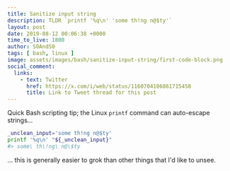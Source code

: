 ```yaml
---
title: Sanitize input string
description: TLDR `printf '%q\n' 'some th!ng n@$ty'`
layout: post
date: 2019-08-12 00:06:38 +0000
time_to_live: 1800
author: S0AndS0
tags: [ bash, linux ]
image: assets/images/bash/sanitize-input-string/first-code-block.png
social_comment:
  links:
    - text: Twitter
      href: https://x.com/i/web/status/1160704106861715458
      title: Link to Tweet thread for this post
---
```




Quick Bash scripting tip; the Linux `printf` command can auto-escape strings...

```bash
_unclean_input='some th!ng n@$ty'
printf '%q\n' "${_unclean_input}"
#> some\ th\!ng\ n@\$ty
```

... this is generally easier to grok than other things that I'd like to unsee.

